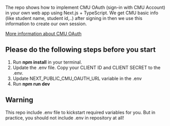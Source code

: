 The repo shows how to implement CMU OAuth (sign-in with CMU Account) in your own web app using Next.js + TypeScript. We get CMU basic info (like student name, student id,..) after signing in then we use this information to create our own session.

[More information about CMU OAuth](https://docs.google.com/document/d/1N2jqPHwgKD1hmspXBlEfoHEw6Sj2m-co2Jx_lRQTPwY/edit?usp=sharing)

## Please do the following steps before you start

1. Run **npm install** in your terminal.
2. Update the .env file. Copy your CLIENT ID and CLIENT SECRET to the .env.
3. Update NEXT_PUBLIC_CMU_OAUTH_URL variable in the .env
4. Run **npm run dev**

## Warning

This repo include .env file to kickstart required variables for you. But in practice, you should not include .env in repository at all!





